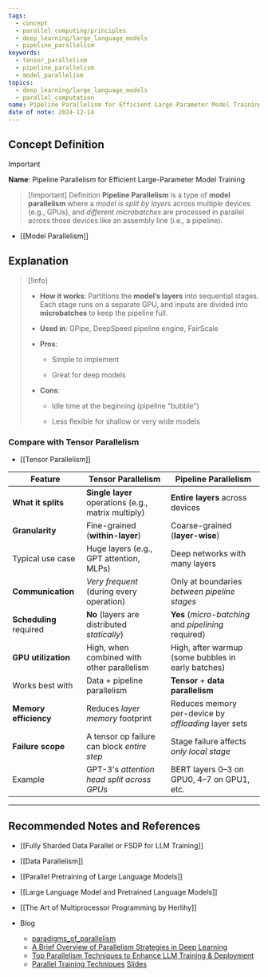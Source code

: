 ```yaml
---
tags:
  - concept
  - parallel_computing/principles
  - deep_learning/large_language_models
  - pipeline_parallelism
keywords:
  - tensor_parallelism
  - pipeline_parallelism
  - model_parallelism
topics:
  - deep_learning/large_language_models
  - parallel_computation
name: Pipeline Parallelism for Efficient Large-Parameter Model Training
date of note: 2024-12-14
---
```


## Concept Definition

>[!important]
>**Name**: Pipeline Parallelism for Efficient Large-Parameter Model Training

>[!important] Definition
>**Pipeline Parallelism** is a type of **model parallelism** where a *model is split by layers* across multiple devices (e.g., GPUs), and *different microbatches* are processed in parallel across those devices like an assembly line (i.e., a pipeline).

- [[Model Parallelism]]


## Explanation

>[!info]
>- **How it works**: Partitions the **model’s layers** into sequential stages. Each stage runs on a separate GPU, and inputs are divided into **microbatches** to keep the pipeline full.
>     
> - **Used in**: GPipe, DeepSpeed pipeline engine, FairScale
>     
> - **Pros**:
>     
>     - Simple to implement
>         
>     - Great for deep models
>         
> - **Cons**:
>     
>     - Idle time at the beginning (pipeline "bubble")
>         
>     - Less flexible for shallow or very wide models


### Compare with Tensor Parallelism

- [[Tensor Parallelism]]

| Feature                 | **Tensor Parallelism**                              | **Pipeline Parallelism**                             |
| ----------------------- | --------------------------------------------------- | ---------------------------------------------------- |
| **What it splits**      | **Single layer** operations (e.g., matrix multiply) | **Entire layers** across devices                     |
| **Granularity**         | Fine-grained (**within-layer**)                     | Coarse-grained (**layer-wise**)                      |
| Typical use case        | Huge layers (e.g., GPT attention, MLPs)             | Deep networks with many layers                       |
| **Communication**       | *Very frequent* (during every operation)            | Only at boundaries *between pipeline stages*         |
| **Scheduling** required | **No** (layers are distributed *statically*)        | **Yes** (*micro-batching* and *pipelining* required) |
| **GPU utilization**     | High, when combined with other parallelism          | High, after warmup (some bubbles in early batches)   |
| Works best with         | Data + pipeline parallelism                         | **Tensor** + **data parallelism**                    |
| **Memory efficiency**   | Reduces *layer memory* footprint                    | Reduces memory per-device by *offloading* layer sets |
| **Failure scope**       | A tensor op failure can block *entire step*         | Stage failure affects *only local stage*             |
| Example                 | GPT-3's *attention head split across GPUs*          | BERT layers 0–3 on GPU0, 4–7 on GPU1, etc.           |




-----------
##  Recommended Notes and References


- [[Fully Sharded Data Parallel or FSDP for LLM Training]]
- [[Data Parallelism]]


- [[Parallel Pretraining of Large Language Models]]
- [[Large Language Model and Pretrained Language Models]]
- [[The Art of Multiprocessor Programming by Herlihy]]
- Blog
	- [paradigms_of_parallelism](https://colossalai.org/docs/concepts/paradigms_of_parallelism/)
	- [A Brief Overview of Parallelism Strategies in Deep Learning](https://afmck.in/posts/2023-02-26-parallelism/)
	- [Top Parallelism Techniques to Enhance LLM Training & Deployment](https://www.genesiscloud.com/blog/top-parallelism-techniques-llm-training)
	- [Parallel Training Techniques](https://github.com/saforem2/parallel-training-slides#parallel-training-techniques) [Slides](https://saforem2.github.io/parallel-training-slides/#/title-slide)